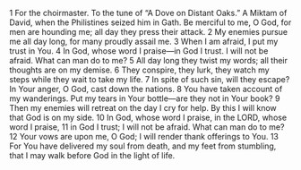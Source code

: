 1	For the choirmaster. To the tune of “A Dove on Distant Oaks.” A Miktam of David, when the Philistines seized him in Gath. Be merciful to me, O God, for men are hounding me; all day they press their attack.
2	My enemies pursue me all day long, for many proudly assail me.
3	When I am afraid, I put my trust in You.
4	In God, whose word I praise—in God I trust. I will not be afraid. What can man do to me?
5	All day long they twist my words; all their thoughts are on my demise.
6	They conspire, they lurk, they watch my steps while they wait to take my life.
7	In spite of such sin, will they escape? In Your anger, O God, cast down the nations.
8	You have taken account of my wanderings. Put my tears in Your bottle—are they not in Your book?
9	Then my enemies will retreat on the day I cry for help. By this I will know that God is on my side.
10	In God, whose word I praise, in the LORD, whose word I praise,
11	in God I trust; I will not be afraid. What can man do to me?
12	Your vows are upon me, O God; I will render thank offerings to You.
13	For You have delivered my soul from death, and my feet from stumbling, that I may walk before God in the light of life.